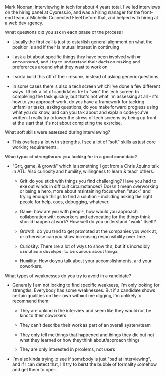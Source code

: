 Mark Noonan, interviewing in tech for about 4 years total. I've led interviews on the hiring panel at Cypress.io, and was a hiring manager for the front-end team at Michelin Connected Fleet before that, and helped with hiring at a web dev agency.

What questions did you ask in each phase of the process?

- Usually the first call is just to establish general alignment on what the position is and if their is mutual interest in continuing

- I ask a lot about specific things they have been involved with or encountered, and I try to understand their decision making and preferences around what they want to work on

- I sorta build this off of their resume, instead of asking generic questions

- In some cases there is also a tech screen which I've done a few different ways. I think a lot of candidates try to "win" the tech screen by completing the task quickly, but that's not what I'm assessing at all - it's how to you approach work, do you have a framework for tackling unfamiliar tasks, asking questions, do you make forward progress using what you do know, and can you talk about and explain code you've written. I really try to lower the stress of tech screens by being up front at the start that it's not about completing the exercise.

What soft skills were assessed during interviewing?

- This overlaps a lot with strengths. I see a lot of "soft" skills as just core working requirements.

What types of strengths are you looking for in a good candidate?

- "Grit, game, & growth" which is something I got from a Chris Aquino talk in ATL. Also curiosity and humility, willingness to learn & teach others.

    - Grit: do you stick with things you find challenging? Have you had to eke out winds in difficult circumstances? Doesn't mean overworking or being a hero, more about maintaining focus when "stuck" and trying enough things to find a solution - including asking the right people for help, docs, debugging, whatever.

    - Game: how are you with people, how would you approach collaboration with coworkers and advocating for the things think should happen at work? How well do you understand "work" itself?

    - Growth: do you tend to get promoted at the companies you work at, or otherwise can you show increasing responsibility over time.

    - Curiosity: There are a lot of ways to show this, but it's incredibly useful as a developer to be curious about things.

    - Humility: How do you talk about your accomplishments, and your coworkers.

What types of weaknesses do you try to avoid in a candidate?

- Generally I am not looking to find specific weakness, I'm only looking for strengths. Everybody has some weaknesses. But if a candidate shows certain qualities on their own without me digging, I'm unlikely to recommend them:

    - They are unkind in the interview and seem like they would not be kind to their coworkers
    
    - They can't describe their work as part of an overall system/team

    - They only tell me things that happened and things they did but not what they learned or how they think about/approach things

    - They are only interested in problems, not users

- I'm also kinda trying to see if somebody is just "bad at interviewing", and if I can detect that, I'll try to burst the bubble of formality somehow and get them to open.